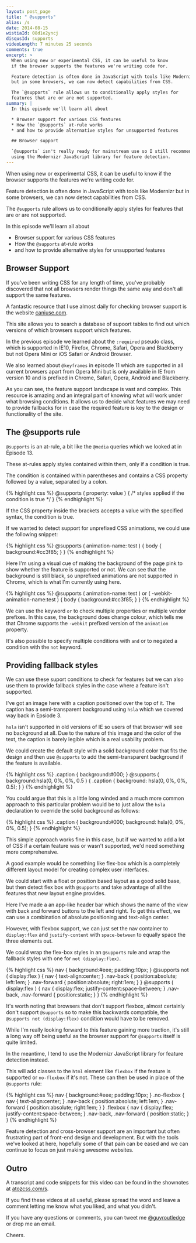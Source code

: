 ```yaml
---
layout: post_page
title: " @supports"
alias: /s
date: 2014-08-15
wistiaId: 08d1e2yncj
disqusId: supports
videoLength: 7 minutes 25 seconds
comments: true
excerpt: >
  When using new or experimental CSS, it can be useful to know
  if the browser supports the features we're writing code for.

  Feature detection is often done in JavaScript with tools like Modernizr
  but in some browsers, we can now detect capabilities from CSS.

  The `@supports` rule allows us to conditionally apply styles for
  features that are or are not supported.
summary: |
  In this episode we'll learn all about

  * Browser support for various CSS features
  * How the `@supports` at-rule works
  * and how to provide alternative styles for unsupported features

  ## Browser support

  `@supports` isn't really ready for mainstream use so I still recommend
  using the Modernizr JavaScript library for feature detection.
---
```


When using new or experimental CSS, it can be useful to know
if the browser supports the features we're writing code for.

Feature detection is often done in JavaScript with tools like Modernizr
but in some browsers, we can now detect capabilities from CSS.

The `@supports` rule allows us to conditionally apply styles for
features that are or are not supported.

In this episode we'll learn all about

* Browser support for various CSS features
* How the `@supports` at-rule works
* and how to provide alternative styles for unsupported features

## Browser Support

If you've been writing CSS for any length of time, you've probably
discovered that not all browsers render things the same way and don't
all support the same features.

A fantastic resource that I use almost daily for checking browser
support is the website [caniuse.com](http://www.caniuse.com).

This site allows you to search a database of supoort tables to find out
which versions of which browsers support which features. 

In the previous episode we learned about the `:required` pseudo
class, which is supported in IE10, Firefox, Chrome, Safari, Opera and
Blackberry but not Opera Mini or iOS Safari or Android Browser.

We also learned about `@keyframes` in episode 11 which are supported in
all current browsers apart from Opera Mini but is only available in IE
from version 10 and is prefixed in Chrome, Safari, Opera, Android and
Blackberry.

As you can see, the feature support landscape is vast and complex. This
resource is amazing and an integral part of knowing what will work under
what browsing conditions. It allows us to decide what features we may
need to provide fallbacks for in case the required feature is key to the
design or functionality of the site.

## The @supports rule

`@supports` is an at-rule, a bit like the `@media` queries which we looked
at in Episode 13.

These at-rules apply styles contained within them, only if a condition
is true. 

The condition is contained within parentheses and contains a CSS
property followed by a value, separated by a colon.

{% highlight css %}
@supports ( property: value ) {
	/* styles applied if the condition is true */
}
{% endhighlight %}

If the CSS property inside the brackets accepts a value with the
specified syntax, the condition is true.

If we wanted to detect support for unprefixed CSS animations, we could
use the following snippet:

{% highlight css %}
@supports ( animation-name: test ) {
	body { background:#cc3f85; }
}
{% endhighlight %}

Here I'm using a visual cue of making the background of the page pink to
show whether the feature is supported or not. We can see that the
background is still black, so unprefixed animations are not supported in
Chrome, which is what I'm currently using here.

{% highlight css %}
@supports ( animation-name: test ) or ( -webkit-animation-name:test ) {
	body { background:#cc3f85; }
}
{% endhighlight %}

We can use the keyword `or` to check multiple properties or multiple
vendor prefixes. In this case, the background does change colour, which
tells me that Chrome supports the `-webkit` prefixed version of the
`animation` property.

It's also possible to specify multiple conditions with `and` or to
negated a condition with the `not` keyword.

## Providing fallback styles

We can use these suport conditions to check for features but we can also
use them to provide fallback styles in the case where a feature isn't
supported.

I've got an image here with a caption positioned over the top of it. The
caption has a semi-transparent background using `hsla` which we covered
way back in Epsiode 3.

`hsla` isn't supported in old versions of IE so users of that browser
will see no background at all. Due to the nature of this image and the
color of the text, the caption is barely legible which is a real
usability problem.

We could create the default style with a solid background color that
fits the design and then use `@supports` to add the semi-transparent
background if the feature is available.

{% highlight css %}
.caption {
	background:#000;
}
@supports ( background:hsla(0, 0%, 0%, 0.5 ) {
	.caption {
		background: hsla(0, 0%, 0%, 0.5);
	}
}
{% endhighlight %}

You could argue that this is a little long winded and a much more common
approach to this particular problem would be to just allow the `hsla`
declaration to override the solid background as follows:

{% highlight css %}
.caption {
	background:#000;
	background: hsla(0, 0%, 0%, 0.5);
}
{% endhighlight %}

This simple approach works fine in this case, but if we wanted to add
a lot of CSS if a certain feature was or wasn't supported, we'd need
something more comprehensive.

A good example would be something like flex-box which is a completely
different layout model for creating complex user interfaces.

We could start with a float or position based layout as a good solid
base, but then detect flex box with `@supports` and take advantage of
all the features that new layout engine provides.

Here I've made a an app-like header bar which shows the name of the view
with back and forward buttons to the left and right. To get this effect,
we can use a combination of absolute positioning and text-align center.

However, with flexbox support, we can just set the nav container to
`display:flex` and `justify-content` with `space-between` to equally
space the three elements out.

We could wrap the flex-box styles in an `@supports` rule and wrap the
fallback styles with one for `not (display:flex)`.

{% highlight css %}
nav {
	background:#eee;
	padding:10px;
}
@supports not ( display:flex ) {
	nav {
		text-align:center;
	}
	.nav-back {
		position:absolute;
		left:1em;
	}
	.nav-forward {
		position:absolute;
		right:1em;
	}
}
@supports ( display:flex ) {
	nav {
		display:flex;
		justify-content:space-between;
	}
	.nav-back,
	.nav-forward {
		position:static;
	}
}
{% endhighlight %}

It's worth noting that browsers that don't support flexbox, almost
certainly don't support `@supports` so to make this backwards
compatible, the `@supports not (display:flex)` condition would have to
be removed.

While I'm really looking forward to this feature gaining more traction,
it's still a long way off being useful as the browser support for
`@supports` itself is quite limited. 

In the meantime, I tend to use the Modernizr JavaScript library for
feature detection instead.

This will add classes to the `html` element like `flexbox` if the
feature is supported or `no-flexbox` if it's not. These can then be used
in place of the `@supports` rule:

{% highlight css %}
nav {
	background:#eee;
	padding:10px;
}
.no-flexbox {
	nav {
		text-align:center;
	}
	.nav-back {
		position:absolute;
		left:1em;
	}
	.nav-forward {
		position:absolute;
		right:1em;
	}
}
.flexbox {
	nav {
		display:flex;
		justify-content:space-between;
	}
	.nav-back,
	.nav-forward {
		position:static;
	}
}
{% endhighlight %}

Feature detection and cross-browser support are an important but
often frustrating part of front-end design and development.  But with the
tools we've looked at here, hopefully some of that pain can be eased and
we can continue to focus on just making awesome websites.

## Outro

A transcript and code snippets for this video can be found in the
shownotes at [atozcss.com/s](http://www.atozcss.com/s).

If you find these videos at all useful, please spread the word and leave
a comment letting me know what you liked, and what you didn't.

If you have any questions or comments, you can tweet me
[@guyroutledge](http://www.twitter.com/guyroutledge) or
drop me an email.

Cheers.



